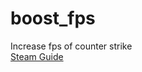 # boost_fps
Increase fps of counter strike  
[Steam Guide](https://steamcommunity.com/sharedfiles/filedetails/?id=2181524229)
